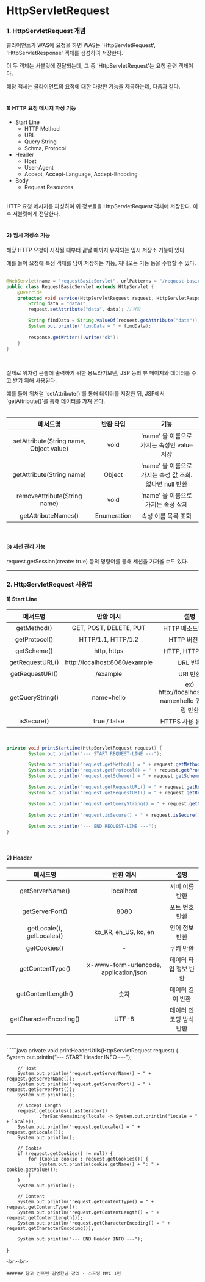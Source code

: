 # HttpServletRequest

### 1. HttpServletRequest 개념

클라이언트가 WAS에 요청을 하면 WAS는 'HttpServletRequest', 'HttpServletResponse' 객체를 생성하여 저장한다.

이 두 객체는 서블릿에 전달되는데, 그 중 'HttpServletRequest'는 요청 관련 객체이다.

해당 객체는 클라이언트의 요청에 대한 다양한 기능을 제공하는데, 다음과 같다.
<br><br>

#### 1) HTTP 요청 메시지 파싱 기능
- Start Line
  - HTTP Method
  - URL
  - Query String
  - Schma, Protocol
- Header
  - Host
  - User-Agent
  - Accept, Accept-Language, Accept-Encoding
- Body
  - Request Resources
<br><br>

HTTP 요청 메시지를 파싱하여 위 정보들을 HttpServletRequest 객체에 저장한다. 이후 서블릿에게 전달한다.
<br><br>

#### 2) 임시 저장소 기능

해당 HTTP 요청이 시작될 때부터 끝날 때까지 유지되는 임시 저장소 기능이 있다.

예를 들어 요청에 특정 객체를 담아 저장하는 기능, 꺼내오는 기능 등을 수행할 수 있다.
<br><br>

``````java
@WebServlet(name = "requestBasicServlet", urlPatterns = "/request-basic")
public class RequestBasicServlet extends HttpServlet {
    @Override
    protected void service(HttpServletRequest request, HttpServletResponse response) throws ServletException, IOException {
    	String data = "data1";
        request.setAttribute("data", data); //저장

        String findData = String.valueOf(request.getAttribute("data")); //조회
        System.out.println("findData = " + findData);
        
        response.getWriter().write("ok");
    }
}
``````
<br>

실제로 위처럼 콘솔에 출력하기 위한 용도라기보단, JSP 등의 뷰 페이지와 데이터를 주고 받기 위해 사용된다.

예를 들어 위처럼 'setAttribute()'를 통해 데이터를 저장한 뒤, JSP에서 'getAttribute()'를 통해 데이터를 가져 온다.
<br><br>

|메서드명|반환 타입|기능|
|:---:|:---:|:---:|
|setAttribute(String name, Object value)|void|'name' 을 이름으로 가지는 속성인 value 저장|
|getAttribute(String name)|Object|	'name' 을 이름으로 가지는 속성 값 조회. 없다면 null 반환|
|removeAttribute(String name)|	void|'name' 을 이름으로 가지는 속성 삭제|
|getAttributeNames()|Enumeration|	속성 이름 목록 조회|
<br>

#### 3) 세션 관리 기능
request.getSession(create: true) 등의 명령어를 통해 세션을 가져올 수도 있다.

---

### 2. HttpServletRequest 사용법

#### 1) Start Line

|메서드명|반환 예시|설명|
|:---:|:---:|:---:|
|getMethod()|GET, POST, DELETE, PUT	|HTTP 메소드명 반환|
|getProtocol()|HTTP/1.1, HTTP/1.2|	HTTP 버전 반환|
|getScheme()|http, https|HTTP, HTTPS 구분|
|getRequestURL()|http://localhost:8080/example|URL 반환|
|getRequestURI()|/example|URI 반환|
|getQueryString()|name=hello|ex) http://localhost8080?name=hello 쿼리 스트링 반환|
|isSecure()|true / false|HTTPS 사용 유무 반환|
<br>

``````java
private void printStartLine(HttpServletRequest request) {
        System.out.println("--- START REQUEST-LINE ---");

        System.out.println("request.getMethod() = " + request.getMethod());
        System.out.println("request.getProtocol() = " + request.getProtocol());
        System.out.println("request.getScheme() = " + request.getScheme());

        System.out.println("request.getRequestURL() = " + request.getRequestURL());
        System.out.println("request.getRequestURI() = " + request.getRequestURI());

        System.out.println("request.getQueryString() = " + request.getQueryString());
  
        System.out.println("request.isSecure() = " + request.isSecure());
        
        System.out.println("--- END REQUEST-LINE ---");
}
``````
<br>

#### 2) Header

|메서드명|반환 예시|설명|
|:---:|:---:|:---:|
|getServerName()|localhost|서버 이름 반환|
|getServerPort()|8080|포트 번호 반환|
|getLocale(), getLocales()|ko_KR, en_US, ko, en|언어 정보 반환|
|getCookies()|-|쿠키 반환|
|getContentType()|x-www-form-urlencode, application/json|데이터 타입 정보 반환|
|getContentLength()|숫자|데이터 길이 반환|
|getCharacterEncoding()|UTF-8|	데이터 인코딩 방식 반환|
<br>
``````java
private void printHeaderUtils(HttpServletRequest request) {
        System.out.println("--- START Header INFO ---");
        
        // Host
        System.out.println("request.getServerName() = " + request.getServerName());
        System.out.println("request.getServerPort() = " + request.getServerPort());
        System.out.println();

        // Accept-Length
        request.getLocales().asIterator()
                .forEachRemaining(locale -> System.out.println("locale = " + locale));
        System.out.println("request.getLocale() = " + request.getLocale());
        System.out.println();

        // Cookie
        if (request.getCookies() != null) {
            for (Cookie cookie : request.getCookies()) {
                System.out.println(cookie.getName() + ": " + cookie.getValue());
            }
        }
        System.out.println();

        // Content
        System.out.println("request.getContentType() = " + request.getContentType());
        System.out.println("request.getContentLength() = " + request.getContentLength());
        System.out.println("request.getCharacterEncoding() = " + request.getCharacterEncoding());

        System.out.println("--- END Header INFO ---");
}
``````
<br><br>

###### 참고 인프런 김영한님 강의 - 스프링 MVC 1편